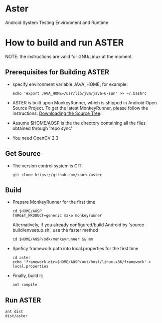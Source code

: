# Aster
 Android System Testing Environment and Runtime 

# How to build and run ASTER

NOTE: the instructions are valid for GNU/Linux at the moment.

## Prerequisites for Building ASTER

  * specify environment variable JAVA_HOME, for example:

        echo 'export JAVA_HOME=/usr/lib/jvm/java-6-sun' >> ~/.bashrc

  * ASTER is built upon MonkeyRunner, which is shipped in Android Open Source Project.
    To get the latest MonkeyRunner, please follow the instructions: [Downloading the Source Tree](http://source.android.com/source/downloading.html).
  * Assume $HOME/AOSP is the the directory containing all the files obtained through 'repo sync'
  * You need OpenCV 2.3

## Get Source
  * The version control system is GIT:

        git clone https://github.com/kanru/aster

## Build
  * Prepare MonkeyRunner for the first time

        cd $HOME/AOSP
        TARGET_PRODUCT=generic make monkeyrunner

    Alternatively, if you already configured/build Android by 'source build/envsetup.sh', use the faster method

        cd $HOME/AOSP/sdk/monkeyrunner && mm

  * Speficy framework path into local.properties for the first time

        cd aster
        echo 'framework.dir=$HOME/AOSP/out/host/linux-x86/framework' > local.properties

  * Finally, build it:

        ant compile

## Run ASTER

    ant dist
    dist/aster
